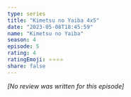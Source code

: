 ```yaml
---
type: series
title: "Kimetsu no Yaiba 4x5"
date: "2023-05-08T18:45:59"
name: "Kimetsu no Yaiba"
season: 4
episode: 5
rating: 4
ratingEmoji: ⭐️⭐️⭐️⭐️
share: false
---
```


*[No review was written for this episode]*
